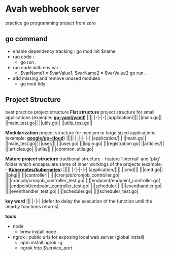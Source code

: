 # Avah webhook server

practice go programming project from zero

## go command

 - enable dependency tracking : go mod init $name
 - run code : 
	 - go run .
 - run code with env var : 
	 - $varName1 = $varValue1, $varName2 = $varValue2 go run .
- add missing and remove unused modules
	- go mod tidy

## Project Structure

best practice project structure
 **Flat structure**
 project structure for small applications (example: **[go-yaml/yaml](https://github.com/go-yaml/yaml)**)
||||
|-|-|-|
|application/|||
||main.go||
||main_test.go||
||utils.go||
||utils_test.go||

 **Modularization**
 project structure for medium or large sized applications (example: **[google/go-cloud](https://github.com/google/go-cloud)**)
|||||
|-|-|-|-|
|application/|||
||main.go||
||main_test.go||
||user/||
|||user.go|
|||login.go|
|||registration.go|
||articles/||
|||articles.go|
||utils/||
|||common_utils.go|

**Mature project structure**
traditional structure - feature 'internal' and 'pkg' folder which encapsulate some of inner workings of the projects (example: -   **[Kubernetes/kubernetes](https://github.com/kubernetes/kubernetes)**)
|||||
|-|-|-|-|
|application/||||
||cmd|||
|||cmd.go||
||pkg|||
|||controller||
||||cronjob/cronjob_controller.go|
||||cronjob/cronjob_controller_test.go|
||||endpoint/endpoint_controller.go|
||||endpoint/endpoint_controller_test.go|
|||scheduler||
||||eventhandler.go|
||||eventhandler_test.go|
||||scheduler.go|
||||scheduler_test.go|

**key word**
|||
|-|-|
|defer|to delay the execution of the function until the nearby functions returns|

**tools**
- node
	- brew install node
- ngrok : public urls for exposing local web server (global install)
	- npm install ngrok -g
	- ngrok http $service_port